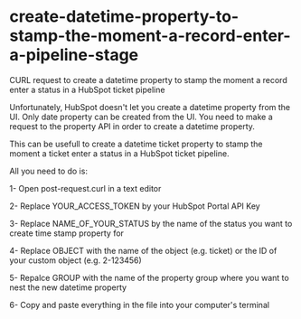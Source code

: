 # create-datetime-property-to-stamp-the-moment-a-record-enter-a-pipeline-stage
CURL request to create a datetime property to stamp the moment a record enter a status in a HubSpot ticket pipeline


Unfortunately, HubSpot doesn't let you create a datetime property from the UI. Only date property can be created from the UI. You need to make a request to the property API in order to create a datetime property.

This can be usefull to create a datetime ticket property to stamp the moment a ticket enter a status in a HubSpot ticket pipeline.

All you need to do is:

1- Open post-request.curl in a text editor

2- Replace YOUR_ACCESS_TOKEN by your HubSpot Portal API Key

3- Replace NAME_OF_YOUR_STATUS by the name of the status you want to create time stamp property for

4- Replace OBJECT with the name of the object (e.g. ticket) or the ID of your custom object (e.g. 2-123456)

5- Repalce GROUP with the name of the property group where you want to nest the new datetime property

6- Copy and paste everything in the file into your computer's terminal

